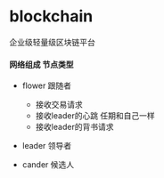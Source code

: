 # blockchain
企业级轻量级区块链平台



#### 网络组成 节点类型
* flower 跟随者
  * 接收交易请求
  * 接收leader的心跳 任期和自己一样
  * 接收leader的背书请求

  
* leader 领导者
* cander 候选人







